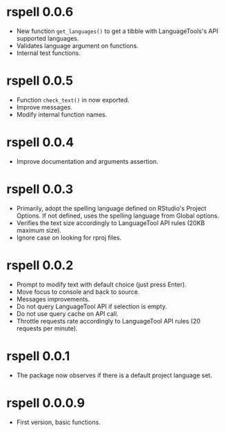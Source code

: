 # rspell 0.0.6

* New function `get_languages()` to get a tibble with LanguageTools's API supported languages. 
* Validates language argument on functions. 
* Internal test functions.

# rspell 0.0.5

* Function `check_text()` in now exported.
* Improve messages.
* Modify internal function names.

# rspell 0.0.4

* Improve documentation and arguments assertion.

# rspell 0.0.3

* Primarily, adopt the spelling language defined on RStudio's Project Options. If not defined, uses the spelling language from Global options.
* Verifies the text size accordingly to LanguageTool API rules (20KB maximum size).
* Ignore case on looking for rproj files.

# rspell 0.0.2

* Prompt to modify text with default choice (just press Enter).
* Move focus to console and back to source.
* Messages improvements.
* Do not query LanguageTool API if selection is empty.
* Do not use query cache on API call.
* Throttle requests rate accordingly to LanguageTool API rules (20 requests per minute).

# rspell 0.0.1

* The package now observes if there is a default project language set.

# rspell 0.0.0.9

* First version, basic functions.
